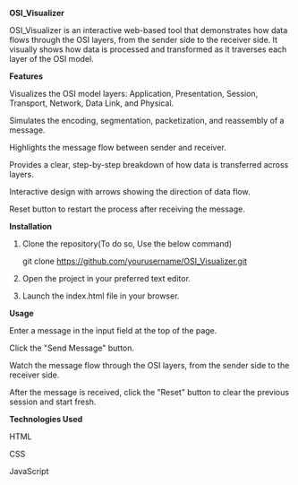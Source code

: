 **OSI_Visualizer**

OSI_Visualizer is an interactive web-based tool that demonstrates how data flows through the OSI layers, from the sender side to the receiver side. It visually shows how data is processed and transformed as it traverses each layer of the OSI model.

**Features**

Visualizes the OSI model layers: Application, Presentation, Session, Transport, Network, Data Link, and Physical.

Simulates the encoding, segmentation, packetization, and reassembly of a message.

Highlights the message flow between sender and receiver.

Provides a clear, step-by-step breakdown of how data is transferred across layers.

Interactive design with arrows showing the direction of data flow.

Reset button to restart the process after receiving the message.


**Installation**

1. Clone the repository(To do so, Use the below command)

   git clone https://github.com/yourusername/OSI_Visualizer.git

2. Open the project in your preferred text editor.

3. Launch the index.html file in your browser.


**Usage**

Enter a message in the input field at the top of the page.

Click the "Send Message" button.

Watch the message flow through the OSI layers, from the sender side to the receiver side.

After the message is received, click the "Reset" button to clear the previous session and start fresh.


**Technologies Used**

HTML

CSS

JavaScript
